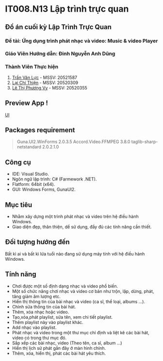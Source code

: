 #  IT008.N13 Lập trình trực quan
## Đồ án cuối kỳ Lập Trình Trực Quan 
### Đề tài: Ứng dụng trình phát nhạc và video: Music & video Player 
### Giáo Viên Hướng dẫn: Đinh Nguyễn Anh Dũng
### Thành Viên Thực hiện
1. [Trần Văn Lực](https://github.com/VanlucCS)      - MSSV: 20521587
2. [Lại Chí Thiện](https://github.com/laichithien)  - MSSV: 20520309
3. [Lê Thị Phương Vy](https://github.com/Ceci-june) - MSSV: 20520355
## Preview App !
[UI](https://user-images.githubusercontent.com/61135648/111136432-b7428a00-85b8-11eb-8e45-863bc9f7d5e8.png)

## Packages requirement
> Guna.UI2.WinForms 2.0.3.5
> Accord.Video.FFMPEG 3.8.0
> taglib-sharp-netstandard 2.0.2.1.0
## Công cụ
- IDE: Visual Studio.
- Ngôn ngữ lập trình: C# (Farmework .NET).
- Flatform: 64bit (x64).
- GUI: Windows Forms, GunaUI2.
## Mục tiêu
- Nhằm xây dựng một trình phát nhạc và video trên hệ điều hành Windows.
- Giao diện đẹp, thân thiện, dể sử dụng, đầy đủ các tính năng cần thiết.
## Đối tượng hướng đến
Bất kì ai và bất kì lứa tuổi nào đang sử dụng máy tính với hệ điều hành Windows.
## Tính năng
- Chơi được một số định dạng nhạc và video phổ biến.
- Một số chức năng chơi nhạc và video cơ bản như trộn, lặp, dừng, phát, tăng giảm âm lượng etc.
- Hiển thị thông tin của bài nhạc và video (ca sĩ, thể loại, albums …).
- Chỉnh sửa thông tin của bài hát.
- Thêm, xóa nhạc hoặc video.
- Tạo,xóa,phát playlist, sửa tên, xem chi tiết playlist.
- Thêm playlist này vào playlist khác.
- Add nhạc vào playlist.
- Phát nhạc và video trong một thư mục chỉ định và liệt kê các bài hát, video có trong thư mục đó.
- Sắp xếp các bài nhạc, video (Theo tên, ca sĩ, album …)
- Hiển thị lịch sử phát gần đây ở màn hình chính.
- Thêm, xóa, hiển thị, phát các bài hát yêu thích.
